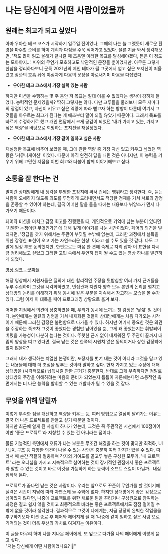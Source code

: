 # 나는 당신에게 어떤 사람이었을까

## 원래는 최고가 되고 싶었다

아마 우아한 테크 코스가 시작하기 일주일 전이었나, 그때의 나는 늘 그랬듯이 새로운 환경을 마주할 준비를 하며 계획과 다짐을 주욱 적어가고 있었다. 물론 지금 와서 생각해보면, '책도 많이 읽고 올해가 끝나갈 때 즈음엔 이러한 목표를 달성해야겠다, 돈은 이 정도는 모아야지...' 따위의 무언가 모호하고도 낙관적인 문장들 뿐이었지만. 아무튼 그렇게 한참을 정리하다보니 문득 2021년의 메인 테마가 될 그곳에서 얻고 싶은 포지션이 떠올랐고 잠깐의 호흡 뒤에 야심차게 다음의 문장을 아로새기며 마음을 다잡았다.

- **우아한 테크 코스에서 가장 실력 있는 사람**

하지만 미션을 수행하는 몇 주 동안 저 목표는 절대 이룰 수 없겠다는 생각이 강하게 들었다. 능력적인 문제였을까? 딱히 그렇지는 않다. 다만 크루들을 둘러보니 모두 저마다의 장점이 있고, 자신이 키우고 싶은 역량에 따라 뻗고자 하는 방향이 다른데 여기서 그것들을 아우르는 최고가 된다는 게 애초부터 말이 되질 않았기 때문이다. 그래서 목표를 빠르게 수정하기로 했고 개인 면담에서 크게 공감이 되었던 '내가 가지고 있는, 가지고 싶은 역량'을 바탕으로 희망하는 포지션을 재설정했다.

- **우아한 테크 코스에서 가장 같이 일하고 싶은 사람**

재설정한 목표에 비추어 보았을 때, 그에 관한 역량 중 가장 자신 있고 키우고 싶었던 역량은 '커뮤니케이션' 이었다. 때문에 아직 완전히 답을 내린 것은 아니지만, 이 능력을 키우기 위해 고민한 지점을 이번 회고와 더불어 함께 이야기해보고 싶다.

## 소통을 잘 한다는 건

말이란 상대방에게 내 생각을 투명한 포장지에 싸서 건네는 행위라고 생각한다. 즉, 듣는 사람이 오해하지 않도록 의도를 투명하게 드러내면서도 적당한 정제를 거쳐 서로의 감정을 존중할 수 있어야 하는데, 결국 어떠한 말을 들을 때에는 내용보다 뉘앙스가 먼저 다가오기 때문이다.

페어와 미션을 마치고 감정 회고를 진행했을 때, 개인적으로 기억에 남는 부분이 있다면 '치열한 논쟁이란 무엇인가?' 에 대해 깊게 이야기를 나눈 시간이었다. 페어의 의견을 빌리자면, '정답을 찾기 위해서는 주관이 부딪힐 수밖에 없는데, 그러한 과정에서 설득을 위한 강경한 표현이 오고 가는 자연스러운 현상' 이라고 볼 수도 있을 것 같다. 나도 그 말에 일정 부분 동의했지만, 한편으로는 마음 한 켠에 숙제로 자리 잡아 이 표현을 다시금 정리해보고 싶었고 그러한 고민 속에서 우연히 답이 될 수도 있는 영상 하나를 발견하게 되었다.

[영상 링크 - 굿피플](https://www.youtube.com/watch?v=Vz3HFYeMQTM)

해당 영상에서 지원자들은 질의에 대한 합리적인 주장을 뒷받침할 여러 가지 근거들을 두루 수집하며 그것을 시각화하였고, 면접관과 지원자 양측 모두 본인의 논리를 펼치고 상대방의 논리를 이해하기 위해 동시에 같은 부분을 지속해서 참고하는 모습을 볼 수가 있다. 그럼 이제 이 대목을 페어 프로그래밍 상황으로 옮겨 보자.

어떠한 지점에서 의견이 상충하였을 때, 우리가 동시에 느끼는 첫 감정은 '낯섦' 일 것이다. 본인에게는 일련의 경험을 거쳐 내재화된 것들이 상대방에게는 처음 다가오는 시각이기 때문에 그러한 감정은 불편함으로 다가올 수 있다. 하지만 여기서 중요한 것은 의견을 주장하는 쪽조차 그것이 좋았다는 경험만 남아있을 뿐, 그게 왜 좋았는지는 휘발되어버렸을 가능성이 다분히 높다는 것이다. 뚜렷한 근거 없이 내세워진 두 주관이 끝까지 대립의 양상을 띠고 있다면, 결국 남는 것은 한쪽의 시원치 않은 동의이거나 상한 감정밖에 없지 않을까?

그래서 내가 생각하는 치열한 논쟁이란, 포장지를 벗겨 내는 것이 아니라 그것을 담고 있는 내용물에 대해 더 초점을 맞추는 것이라 말하고 싶다. 현재 가지고 있는 주장에 대해 상대방을 (시각적으로) 납득시킬 만한 근거가 충분한지, 반대로 그게 부족하다면 정말로 상대방의 주장을 이해하려는 마음의 준비가 되었는지 틈틈이 자문해본다면 소통적인 측면에서는 더 나은 능력을 발휘할 수 있는 개발자가 될 수 있을 것 같다.

## 무엇을 위해 달릴까

이렇게 부족한 점을 개선하고 역량을 키우는 등, 여러 방법으로 열심히 달려가는 이유는 결국 더 나은 프로젝트를 만들고 싶기 때문일 것이다.  
하지만 최근에 알게 된 사실이 하나가 있는데, 그것은 꼭 주관적인 시선에서 100점이어야만 '좋은 프로젝트'라 지칭할 수 있는 건 아니라는 점이다.

물론 기능적인 측면에서 오류가 나는 부분은 무조건 해결을 하는 것이 맞지만 최적화, UI / UX, 구조 등 다양한 의견이 나올 수 있는 사안은 충분히 여러 가지가 있을 수 있다. 따라서 매 순간 적절히 절충하며 각자의 기여도를 골고루 쌓은 구성원 모두가, '내 프로젝트' 라는 오너십을 가지고 지속적으로 참여하는 것이 장기적인 관점에서 좋은 프로젝트라 말할 수 있는 것이고 바로 이것을 가능하게 하는 능력이 소프트 스킬이 아닐까.. 내심 짐작해 본다.

프로젝트가 끝나면 남는 것은 사람이다. 우리는 앞으로도 꾸준히 무언가를 할 것이기에 실력은 시간이 지남에 따라 자연스레 늘 수밖에 없다. 하지만 상대방에게 좋은 감정으로 남아있지 않다면, 나중에 프로젝트를 위한 새로운 팀을 꾸리거나 구성원으로 참여하는 과정은 결코 쉽지 않을 것이고 최종적으로 바라는 좋은 프로젝트에서도 점점 멀어질 수밖에 없을 것이라 생각한다. 결과적으로 그것이 나에게는, 지금 당장의 완벽한 작업물을 추구하기보다 미션 종료 후 페어와 헤어지게 될 때 '나중에 같이 일하고 싶은 사람'으로 기억되는 것이 더욱 우선의 가치로 여겨지는 이유이다.

이 글을 마무리 하며 나를 지나온 페어에게, 또 앞으로 다가올 나의 페어에게 이렇게 묻고 싶다.  
"저는 당신에게 어떤 사람이었나요? 🙂"
